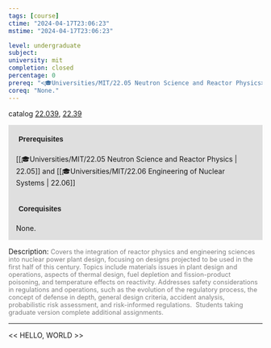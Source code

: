 ```yaml
---
tags: [course]
ctime: "2024-04-17T23:06:23"
mstime: "2024-04-17T23:06:23"

level: undergraduate
subject: 
university: mit
completion: closed
percentage: 0
prereq: "<🎓Universities/MIT/22.05 Neutron Science and Reactor Physics> and <🎓Universities/MIT/22.06 Engineering of Nuclear Systems>"
coreq: "None."
---
```


catalog [22.039](http://student.mit.edu/catalog/m22a.html#22.039), [22.39](http://student.mit.edu/catalog/m22b.html#22.39)

<span style="display: block; padding: 15px; background-color: rgb(100, 100, 100, 0.2);"><font id="m_prereq2728_0" style="display: block; font-family: Arial, sans-serif; font-weight: bold; padding: 5px">Prerequisites</font><br><span id="prereq2728_0">[[🎓Universities/MIT/22.05 Neutron Science and Reactor Physics | 22.05]] and [[🎓Universities/MIT/22.06 Engineering of Nuclear Systems | 22.06]]</span></span>
<span style="display: block; padding: 15px; background-color: rgb(100, 100, 100, 0.2);"><font id="m_coreq2728_0" style="display: block; font-family: Arial, sans-serif; font-weight: bold; padding: 5px">Corequisites</font><br><span id="coreq2728_0">None.</span></span>

<font style="">Description:</font>
<font style="color: grey; font-size: 0.8rem;">Covers the integration of reactor physics and engineering sciences into nuclear power plant design, focusing on designs projected to be used in the first half of this century. Topics include materials issues in plant design and operations, aspects of thermal design, fuel depletion and fission-product poisoning, and temperature effects on reactivity. Addresses safety considerations in regulations and operations, such as the evolution of the regulatory process, the concept of defense in depth, general design criteria, accident analysis, probabilistic risk assessment, and risk-informed regulations.  Students taking graduate version complete additional assignments.</font>



---

<< HELLO, WORLD >>
